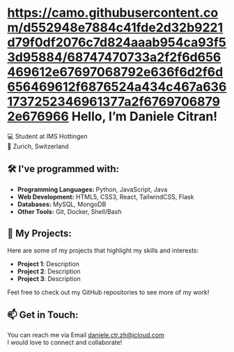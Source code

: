 # https://camo.githubusercontent.com/d552948e7884c41fde2d32b9221d79f0df2076c7d824aaab954ca93f53d95884/68747470733a2f2f6d656469612e67697068792e636f6d2f6d656469612f6876524a434c467a6361737252346961377a2f67697068792e676966 Hello, I’m Daniele Citran!

💻 Student at IMS Hottingen   
📍 Zurich, Switzerland

## 🛠️ I've programmed with:
- **Programming Languages:** Python, JavaScript, Java 
- **Web Development:** HTML5, CSS3, React, TailwindCSS, Flask
- **Databases:** MySQL, MongoDB
- **Other Tools:** Git, Docker, Shell/Bash

## 🚀 My Projects:
Here are some of my projects that highlight my skills and interests:
- **Project 1**: Description
- **Project 2**: Description
- **Project 3**: Description

Feel free to check out my GitHub repositories to see more of my work!

## 📫 Get in Touch:
You can reach me via Email daniele.ctr.zh@icloud.com   
I would love to connect and collaborate!
